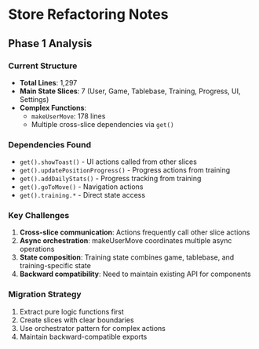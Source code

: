 # Store Refactoring Notes

## Phase 1 Analysis

### Current Structure

- **Total Lines**: 1,297
- **Main State Slices**: 7 (User, Game, Tablebase, Training, Progress, UI, Settings)
- **Complex Functions**:
  - `makeUserMove`: 178 lines
  - Multiple cross-slice dependencies via `get()`

### Dependencies Found

- `get().showToast()` - UI actions called from other slices
- `get().updatePositionProgress()` - Progress actions from training
- `get().addDailyStats()` - Progress tracking from training
- `get().goToMove()` - Navigation actions
- `get().training.*` - Direct state access

### Key Challenges

1. **Cross-slice communication**: Actions frequently call other slice actions
2. **Async orchestration**: makeUserMove coordinates multiple async operations
3. **State composition**: Training state combines game, tablebase, and training-specific state
4. **Backward compatibility**: Need to maintain existing API for components

### Migration Strategy

1. Extract pure logic functions first
2. Create slices with clear boundaries
3. Use orchestrator pattern for complex actions
4. Maintain backward-compatible exports
